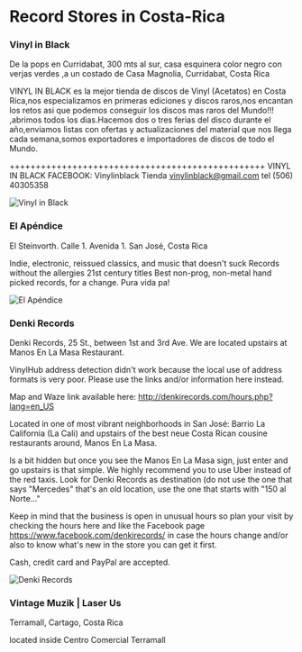 # Record Stores in Costa-Rica

### Vinyl in Black

De la pops en Curridabat, 300 mts al sur, casa esquinera color negro con verjas verdes ,a un costado de Casa Magnolia,
Curridabat, Costa Rica

VINYL IN BLACK es la mejor tienda de discos de Vinyl (Acetatos) en Costa Rica,nos especializamos en primeras ediciones y discos raros,nos encantan los retos asi que podemos conseguir los discos mas raros del Mundo!!! ,abrimos todos los dias.Hacemos dos o tres ferias del disco durante el año,enviamos listas con ofertas y actualizaciones del material que nos llega cada semana,somos exportadores e importadores de discos de todo el Mundo.

+++++++++++++++++++++++++++++++++++++++++++++++++
VINYL IN BLACK
FACEBOOK: Vinylinblack Tienda
vinylinblack@gmail.com
tel (506) 40305358

![Vinyl in Black](https://discogslabs.imgix.net/vinylhub/56d79991c508d20016adb83c.jpg?auto=compress%2Cformat&fit=max&fm=jpg&h=2000&w=2000&s=5fd4bc09d4d86ca2070561b23f568eb3 "Vinyl in Black")

### El Apéndice

El Steinvorth. Calle 1. Avenida 1. San José, Costa Rica

Indie, electronic, reissued classics, and music that doesn't suck
Records without the allergies
21st century titles
Best non-prog, non-metal hand picked records, for a change.
Pura vida pa!

![El Apéndice](https://discogslabs.imgix.net/vinylhub/54ff0cb5646d10001132f964.jpg?auto=compress%2Cformat&fit=max&fm=jpg&h=2000&w=2000&s=d1d509b00927843255b9443da8aa2fe3 "El Apéndice")

### Denki Records

Denki Records, 25 St., between 1st and 3rd Ave.
We are located upstairs at Manos En La Masa Restaurant.

VinylHub address detection didn't work because the local use of address formats is very poor. Please use the links and/or information here instead.

Map and Waze link available here: http://denkirecords.com/hours.php?lang=en_US

Located in one of most vibrant neighborhoods in San José: Barrio La California (La Cali) and upstairs of the best neue Costa Rican cousine restaurants around, Manos En La Masa.

Is a bit hidden but once you see the Manos En La Masa sign, just enter and go upstairs is that simple. We highly recommend you to use Uber instead of the red taxis. Look for Denki Records as destination (do not use the one that says "Mercedes" that's an old location, use the one that starts with "150 al Norte..."

Keep in mind that the business is open in unusual hours so plan your visit by checking the hours here and like the Facebook page https://www.facebook.com/denkirecords/ in case the hours change and/or also to know what's new in the store you can get it first.

Cash, credit card and PayPal are accepted.

![Denki Records](https://discogslabs.imgix.net/vinylhub/57b8c8b7736719001198615b.jpg?auto=compress%2Cformat&fit=max&fm=jpg&h=2000&w=2000&s=0e79c90fda6ffb546a34eea4328b233b "Denki Records")

### Vintage Muzik | Laser Us

Terramall, Cartago, Costa Rica

located inside Centro Comercial Terramall

